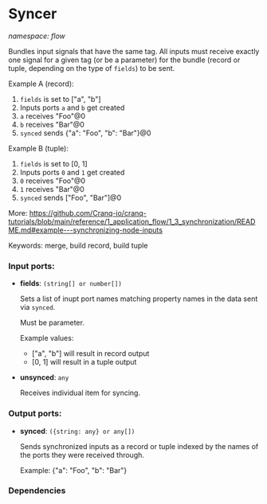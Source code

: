 # Syncer

_namespace: flow_

Bundles input signals that have the same tag. All inputs must receive exactly one signal for a given tag (or be a parameter) for the bundle (record or tuple, depending on the type of `fields`) to be sent.

Example A (record):
1. `fields` is set to ["a", "b"]
2. Inputs ports `a` and `b` get created
3. `a` receives "Foo"@0
4. `b` receives "Bar"@0
5. `synced` sends {"a": "Foo", "b": "Bar"}@0

Example B (tuple):
1. `fields` is set to [0, 1]
2. Inputs ports `0` and `1` get created
3. `0` receives "Foo"@0
4. `1` receives "Bar"@0
5. `synced` sends ["Foo", "Bar"]@0

More: https://github.com/Cranq-io/cranq-tutorials/blob/main/reference/1_application_flow/1_3_synchronization/README.md#example---synchronizing-node-inputs

Keywords: merge, build record, build tuple

### Input ports:

* __fields__: ` (string[] or number[]) `

    Sets a list of inupt port names matching property names in the data sent via `synced`.
    
    Must be parameter.
    
    Example values:
    * ["a", "b"] will result in record output
    * [0, 1] will result in a tuple output


* __unsynced__: ` any `

    Receives individual item for syncing.

### Output ports:

* __synced__: ` ({string: any} or any[]) `

    Sends synchronized inputs as a record or tuple indexed by the names of the ports they were received through.
    
    Example:
    {"a": "Foo", "b": "Bar"}

### Dependencies




